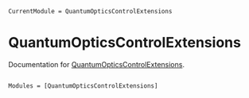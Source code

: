```@meta
CurrentModule = QuantumOpticsControlExtensions
```

# QuantumOpticsControlExtensions

Documentation for [QuantumOpticsControlExtensions](https://github.com/JuliaQuantumControl/QuantumOpticsControlExtensions.jl).

```@index
```

```@autodocs
Modules = [QuantumOpticsControlExtensions]
```
